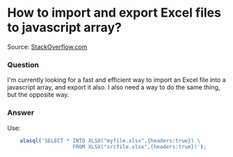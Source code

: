 # How to import and export Excel files to javascript array?

Source: [StackOverflow.com](http://stackoverflow.com/questions/27511629/importing-and-exporting-excel-files-to-javascript-array/27616508#27616508)

### Question

I'm currently looking for a fast and efficient way to import an Excel file into a javascript array, and export it also. I also need a way to do the same thing, but the opposite way. 

### Answer

Use:
```js
    alasql('SELECT * INTO XLSX("myfile.xlsx",{headers:true}) \
                     FROM XLSX("srcfile.xlsx",{headers:true})');
```